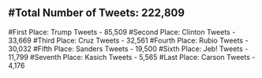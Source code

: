 #Total Number of Tweets: 222,809 
---
#First Place: Trump Tweets - 85,509
#Second Place: Clinton Tweets - 33,669
#Third Place: Cruz Tweets - 32,561
#Fourth Place: Rubio Tweets - 30,032
#Fifth Place: Sanders Tweets - 19,500
#Sixth Place: Jeb! Tweets - 11,799
#Seventh Place: Kasich Tweets - 5,565
#Last Place: Carson Tweets - 4,176
